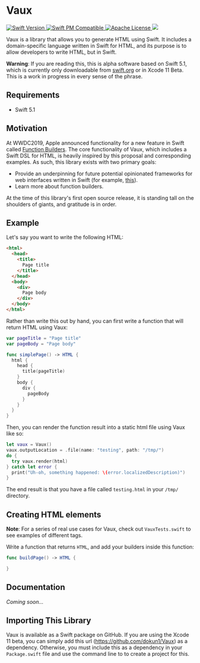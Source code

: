 
# Vaux

<p align="left">
  <a href="https://swift.org">
    <img src="https://img.shields.io/badge/swift-5.1-orange.svg" alt="Swift Version">
  </a>
  <a href="https://swift.org/package-manager/">
    <img src="https://img.shields.io/badge/SwiftPM-Tools:5.1-FC3324.svg?style=flat" alt="Swift PM Compatible">
  </a>
  <a href="https://choosealicense.com/licenses/apache/">
    <img src="https://img.shields.io/badge/license-Apache-red.svg" alt="Apache License">
  </a>
  <a href="https://travis-ci.com/mbarnach/Vaux"/>
    <img src="https://travis-ci.com/mbarnach/Vaux.svg?branch=master">
  </a>
</p>

Vaux is a library that allows you to generate HTML using Swift. It includes a domain-specific language written in Swift for HTML, and its purpose is to allow developers to write HTML, but in Swift.

**Warning**: If you are reading this, this is alpha software based on Swift 5.1, which is currently only downloadable from [swift.org](https://swift.org) or in Xcode 11 Beta. This is a work in progress in every sense of the phrase.

## Requirements

- Swift 5.1

## Motivation

At WWDC2019, Apple announced functionality for a new feature in Swift called [Function Builders](https://github.com/rjmccall/swift-evolution/blob/function-builders/proposals/XXXX-function-builders.md). The core functionality of Vaux, which includes a Swift DSL for HTML, is heavily inspired by this proposal and corresponding examples. As such, this library exists with two primary goals:

- Provide an underpinning for future potential opinionated frameworks for web interfaces written in Swift (for example, [this](https://github.com/dokun1/SwiftWebUI)).
- Learn more about function builders.

At the time of this library's first open source release, it is standing tall on the shoulders of giants, and gratitude is in order.

## Example

Let's say you want to write the following HTML:

```html
<html>
  <head>
    <title>
      Page title
    </title>
  </head>
  <body>
    <div>
      Page body
    </div>
  </body>
</html>
```

Rather than write this out by hand, you can first write a function that will return HTML using Vaux:

```swift
var pageTitle = "Page title"
var pageBody = "Page body"

func simplePage() -> HTML {
  html {
    head {
      title(pageTitle)
    }
    body {
      div {
        pageBody
      }
    }
  }
}
```

Then, you can render the function result into a static html file using Vaux like so:

```swift
let vaux = Vaux()
vaux.outputLocation = .file(name: "testing", path: "/tmp/")
do {
  try vaux.render(html)
} catch let error {
  print("Uh-oh, something happened: \(error.localizedDescription)")
}
```

The end result is that you have a file called `testing.html` in your `/tmp/` directory.

## Creating HTML elements

**Note**: For a series of real use cases for Vaux, check out `VauxTests.swift` to see examples of different tags.

Write a function that returns `HTML`, and add your builders inside this function:

```swift
func buildPage() -> HTML {

}
```

## Documentation

_Coming soon..._

## Importing This Library

Vaux is available as a Swift package on GitHub. If you are using the Xcode 11 beta, you can simply add this url (https://github.com/dokun1/Vaux) as a dependency. Otherwise, you must include this as a dependency in your `Package.swift` file and use the command line to to create a project for this.
